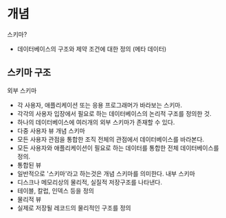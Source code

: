 # 개념
스키마?
- 데이터베이스의 구조와 제약 조건에 대한 정의 (메타 데이터)
## 스키마 구조
외부 스키마
- 각 사용자, 애플리케이션 또는 응용 프로그래머가 바라보는 스키마.
- 각각의 사용자 입장에서 필요로 하는 데이터베이스의 논리적 구조를 정의한 것.
- 하나의 데이터베이스에 여러개의 외부 스키마가 존재할 수 있다.
- 다중 사용자 뷰
개념 스키마
- 모든 사용자 관점을 통합한 조직 전체의 관점에서 데이터베이스를 바라본다.
- 모든 사용자와 애플리케이션이 필요로 하는 데이터를 통합한 전체 데이터베이스를 정의.
- 통합된 뷰
- 일반적으로 '스키마'라고 하는것은 개념 스키마를 의미한다.
내부 스키마
- 디스크나 메모리상의 물리적, 실질적 저장구조를 나타낸다.
- 테이블, 칼럽, 인덱스 등을 정의
- 물리적 뷰
- 실제로 저장될 레코드의 물리적인 구조를 정의
